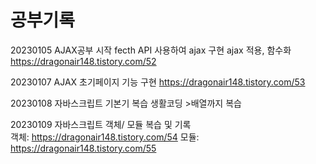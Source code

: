 # 공부기록
20230105
AJAX공부 시작
fecth  API 사용하여 ajax 구현
ajax 적용, 함수화
https://dragonair148.tistory.com/52

20230107 
AJAX 초기페이지 기능 구현 
https://dragonair148.tistory.com/53

20230108
자바스크립트 기본기 복습
생활코딩 >배열까지 복습

20230109
자바스크립트 객체/ 모듈 복습 및 기록 <br>
객체: https://dragonair148.tistory.com/54
모듈: https://dragonair148.tistory.com/55
